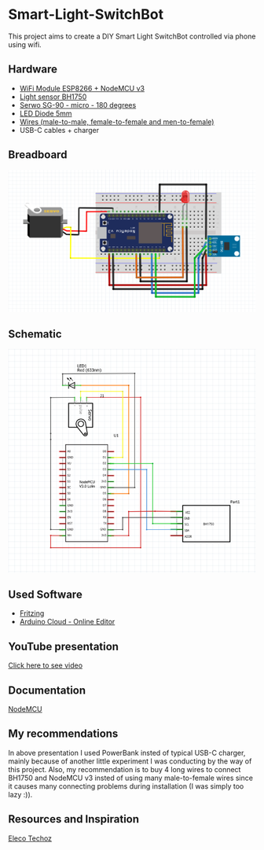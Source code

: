 # Smart-Light-SwitchBot
This project aims to create a DIY Smart Light SwitchBot controlled via phone using wifi.

## Hardware
- <a href="https://botland.com.pl/moduly-wifi-esp8266/8241-modul-wifi-esp8266-nodemcu-v3-5904422300630.html">WiFi Module ESP8266 + NodeMCU v3</a>
- <a href="https://botland.com.pl/czujniki-swiatla-i-koloru/2024-czujnik-natezenia-swiatla-bh1750-5904422373283.html">Light sensor BH1750</a>
- <a href="https://botland.com.pl/serwa-typu-micro/13128-serwo-sg-90-micro-180-5904422350338.html">Serwo SG-90 - micro - 180 degrees</a>
- <a href="https://botland.com.pl/diody-led/13606-dioda-led-5mm-zolta-10szt-5903351244244.html">LED Diode 5mm</a>
- <a href="https://botland.com.pl/przewody-polaczeniowe/19946-zestaw-przewodow-polaczeniowych-justpi-20cm-3x40szt-m-m-z-z-m-z-120szt-5904422328702.html">Wires (male-to-male, female-to-female and men-to-female)</a>
- USB-C cables + charger

## Breadboard
![Breadboard](img/Breadboard.png)


## Schematic
![Schematic](img/Schematic.png)


## Used Software
- <a href="https://fritzing.org/">Fritzing</a>
- <a href="https://cloud.arduino.cc/">Arduino Cloud - Online Editor</a>

## YouTube presentation
<a href="https://youtube.com/shorts/5B9hfxMmvcQ?feature=share3">Click here to see video</a>

## Documentation
<a href="https://nodemcu.readthedocs.io/en/release/">NodeMCU</a>

## My recommendations
In above presentation I used PowerBank insted of typical USB-C charger, mainly because of another little experiment I was conducting by the way of this project. Also, my recommendation is to buy 4 long wires to connect BH1750 and NodeMCU v3 insted of using many male-to-female wires since it causes many connecting problems during installation (I was simply too lazy :)).

## Resources and Inspiration
<a href="https://electechoz.blogspot.com/2022/01/esp8266-webserver-controller-servo-motor.html">Eleco Techoz</a>
